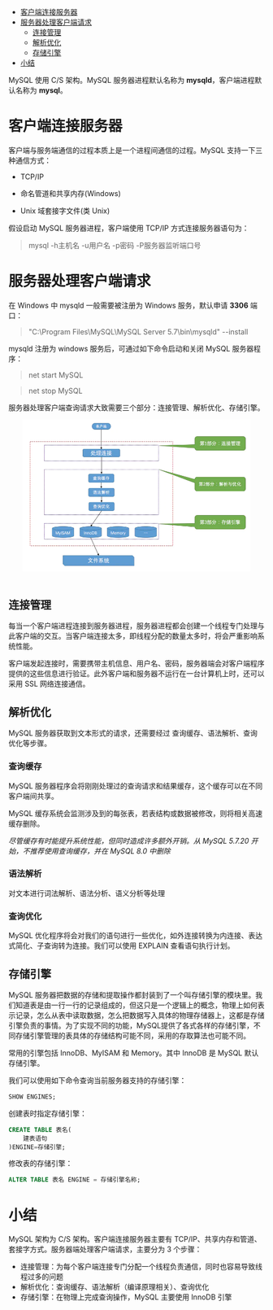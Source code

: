 <!-- GFM-TOC -->
* [客户端连接服务器](#客户端连接服务器)
* [服务器处理客户端请求](#服务器处理客户端请求)
  * [连接管理](#连接管理) 
  * [解析优化](#解析优化)
  * [存储引擎](#存储引擎)
* [小结](#小结)
<!-- GFM-TOC -->

MySQL 使用 C/S 架构。MySQL 服务器进程默认名称为 **mysqld**，客户端进程默认名称为 **mysql**。

# 客户端连接服务器

客户端与服务端通信的过程本质上是一个进程间通信的过程。MySQL 支持一下三种通信方式：

* TCP/IP

* 命名管道和共享内存(Windows)

* Unix 域套接字文件(类 Unix)

假设启动 MySQL 服务器进程，客户端使用 TCP/IP 方式连接服务器语句为：

> mysql -h主机名 -u用户名 -p密码 -P服务器监听端口号


# 服务器处理客户端请求

在 Windows 中 mysqld 一般需要被注册为 Windows 服务，默认申请 **3306** 端口：

>"C:\Program Files\MySQL\MySQL Server 5.7\bin\mysqld" --install

mysqld 注册为 windows 服务后，可通过如下命令启动和关闭 MySQL 服务器程序：

> net start MySQL

> net stop MySQL

服务器处理客户端查询请求大致需要三个部分：连接管理、解析优化、存储引擎。

<div align="center"> <img src="./pic/167f4c7b99f87e1c.webp" width="450"/> </div><br>

## 连接管理

每当一个客户端进程连接到服务器进程，服务器进程都会创建一个线程专门处理与此客户端的交互。当客户端连接太多，即线程分配的数量太多时，将会严重影响系统性能。

客户端发起连接时，需要携带主机信息、用户名、密码，服务器端会对客户端程序提供的这些信息进行验证。此外客户端和服务器不运行在一台计算机上时，还可以采用 SSL 网络连接通信。

## 解析优化

MySQL 服务器获取到文本形式的请求，还需要经过 查询缓存、语法解析、查询优化等步骤。

### 查询缓存

MySQL 服务器程序会将刚刚处理过的查询请求和结果缓存，这个缓存可以在不同客户端间共享。

MySQL 缓存系统会监测涉及到的每张表，若表结构或数据被修改，则将相关高速缓存删除。

*尽管缓存有时能提升系统性能，但同时造成许多额外开销。从 MySQL 5.7.20 开始，不推荐使用查询缓存，并在 MySQL 8.0 中删除*

### 语法解析

对文本进行词法解析、语法分析、语义分析等处理

### 查询优化

MySQL 优化程序将会对我们的语句进行一些优化，如外连接转换为内连接、表达式简化、子查询转为连接。我们可以使用 EXPLAIN 查看语句执行计划。

## 存储引擎

MySQL 服务器把数据的存储和提取操作都封装到了一个叫存储引擎的模块里。我们知道表是由一行一行的记录组成的，但这只是一个逻辑上的概念，物理上如何表示记录，怎么从表中读取数据，怎么把数据写入具体的物理存储器上，这都是存储引擎负责的事情。为了实现不同的功能，MySQL提供了各式各样的存储引擎，不同存储引擎管理的表具体的存储结构可能不同，采用的存取算法也可能不同。

常用的引擎包括 InnoDB、MyISAM 和 Memory。其中 InnoDB 是 MySQL 默认存储引擎。

我们可以使用如下命令查询当前服务器支持的存储引擎：
```sql
SHOW ENGINES;
```

创建表时指定存储引擎：

```sql
CREATE TABLE 表名(
    建表语句
)ENGINE=存储引擎;
```

修改表的存储引擎：
```sql
ALTER TABLE 表名 ENGINE = 存储引擎名称;
```

# 小结

MySQL 架构为 C/S 架构。客户端连接服务器主要有 TCP/IP、共享内存和管道、套接字方式。服务器端处理客户端请求，主要分为 3 个步骤：

* 连接管理：为每个客户端连接专门分配一个线程负责通信，同时也容易导致线程过多的问题
* 解析优化：查询缓存、语法解析（编译原理相关）、查询优化
* 存储引擎：在物理上完成查询操作，MySQL 主要使用 InnoDB 引擎